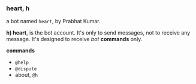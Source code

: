 ### heart, h
a bot named `heart`, by Prabhat Kumar.

**h) heart**, is the bot account. It's only to send messages, not to receive any message. It's designed to receive _bot_ **commands** only.

**commands**
* `@help` 
* `@dispute`
* about, `@h`
